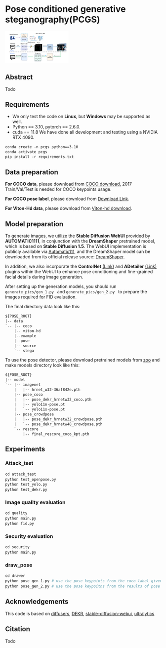 # Pose conditioned generative steganography(PCGS)

<img src="pipeline.jpg" style="zoom:20%;" />

## Abstract

Todo

## Requirements

- We only test the code on **Linux**, but **Windows** may be supported as well.
- Python == 3.10,  pytorch == 2.6.0.
- cuda == 11.8  We have done all development and testing using a NVIDIA RTX 4090.

```
conda create -n pcgs python==3.10
conda activate pcgs
pip install -r requirements.txt
```

## Data preparation

**For COCO data**, please download from [COCO download](http://cocodataset.org/#download), 2017 Train/Val/Test is needed for COCO keypoints usage.

**For COCO pose label**, please download from [Download Link](https://github.com/ultralytics/assets/releases/download/v0.0.0/coco2017labels-pose.zip).

**For Viton-Hd data**, please download from [Viton-hd download](https://drive.google.com/file/d/1tLx8LRp-sxDp0EcYmYoV_vXdSc-jJ79w/view?usp=sharing).

## Model preparation

To generate images, we utilize the **Stable Diffusion WebUI** provided by **AUTOMATIC1111**, in conjunction with the **DreamShaper** pretrained model, which is based on **Stable Diffusion 1.5**. The WebUI implementation is publicly available via [Automatic111](https://github.com/AUTOMATIC1111/stable-diffusion-webui), and the DreamShaper model can be downloaded from its official release source: [DreamShaper](https://civitai.com/models/4384/dreamshaper). 

In addition, we also incorporate the **ControlNet** [(Link)](https://github.com/Mikubill/sd-webui-controlnet) and **ADetailer** [(Link)](https://github.com/Bing-su/adetailer) plugins within the WebUI to enhance pose conditioning and fine-grained facial details during image generation.

After setting up the generation models, you should run  `generate_pics/gen_1.py ` and `generate_pics/gen_2.py `  to prepare the images required for FID evaluation.

The final directory data  look like this:

```
${POSE_ROOT}
|-- data
`-- |-- coco
    |-- viton-hd
    |--example
    |--pose
    |-- source
    `-- stega 
```

To use the pose detector, please download pretrained models from [zoo](https://drive.google.com/drive/folders/1CJ1t0qsZrsNeyOhqHRXMjNKtM0QxabOV?usp=sharing) and make models directory look like this:

```
${POSE_ROOT}
|-- model
`-- |-- imagenet
    |   |-- hrnet_w32-36af842e.pth
    |-- pose_coco
    |   |-- pose_dekr_hrnetw32_coco.pth
    |   |-- yolo11n-pose.pt
    | 	`-- yolo11x-pose.pt
    |-- pose_crowdpose
    |   |-- pose_dekr_hrnetw32_crowdpose.pth
    |   `-- pose_dekr_hrnetw48_crowdpose.pth
    `-- rescore
        |-- final_rescore_coco_kpt.pth
```



## Experiments

### Attack_test

```python
cd attack_test
python test_openpose.py
python test_yolo.py
python test_dekr.py
```

### Image quality evaluation

```python
cd quality
python main.py
python fid.py
```

### Security evaluation

```python
cd security
python main.py
```

### draw_pose

```python
cd drawer
python pose_gen_1.py # use the pose keypoints from the coco label given the binary code
python pose_gen_2.py # use the pose keypoitns from the results of pose detector (yolo et al.)
```

## Acknowledgements

This code is based on [diffusers](https://github.com/huggingface/diffusers), [DEKR](https://github.com/HRNet/DEKR), [stable-diffusion-webui](https://github.com/AUTOMATIC1111/stable-diffusion-webui), [ultralytics](https://github.com/ultralytics/ultralytics).

## Citation

Todo

